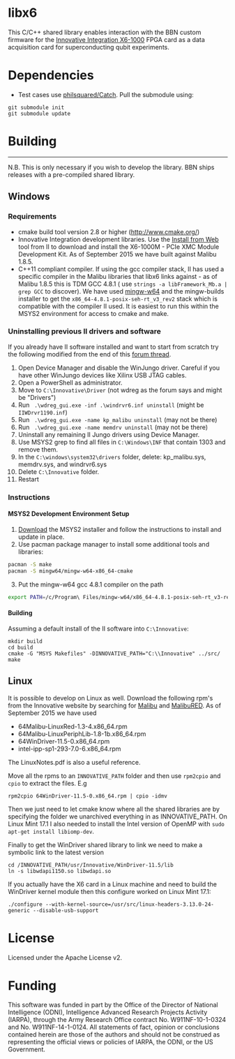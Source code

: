 # libx6

This C/C++ shared library enables interaction with the BBN custom firmware for the
[Innovative Integration
X6-1000](http://www.innovative-dsp.com/products.php?product=X6-1000M) FPGA card
as a data acquisition card for superconducting qubit experiments.

# Dependencies
* Test cases use [philsquared/Catch](https://github.com/philsquared/Catch). Pull the submodule using:
```
git submodule init
git submodule update
```

# Building
----------------------

N.B. This is only necessary if you wish to develop the library. BBN ships
releases with a pre-compiled shared library.

## Windows

### Requirements

* cmake build tool version 2.8 or higher (http://www.cmake.org/)
* Innovative Integration development libraries. Use the [Install from
Web](http://www.innovative-dsp.com/support/installfromwebAutomatic.htm) tool
from II to download and install the X6-1000M - PCIe XMC Module Development Kit.
As of September 2015 we have built against Malibu 1.8.5.
* C++11 compliant compiler.  If using the gcc compiler stack, II has used a
specific compiler in the Malibu libraries that libx6 links against - as of
Malibu 1.8.5 this is TDM GCC 4.8.1 ( use `strings -a libFramework_Mb.a | grep
GCC` to discover). We have used [mingw-w64](http://mingw-w64.org/) and the
mingw-builds installer to get the ``x86_64-4.8.1-posix-seh-rt_v3_rev2`` stack
which is compatible with the compiler II used.  It is easiest to run this
within the MSYS2 environment for access to cmake and make.

### Uninstalling previous II drivers and software

If you already have II software installed and want to start from scratch try the
following modified from the end of this [forum
thread](http://www.innovative-dsp.com/forum/viewtopic.php?t=2032).

1. Open Device Manager and disable the WinJungo driver. Careful if you have
other WinJungo devices like Xilinx USB JTAG cables.
2. Open a PowerShell as administrator.
3. Move to  `C:\Innovative\Driver` (not wdreg as the forum says and might be "Drivers")
4. Run ` .\wdreg_gui.exe -inf .\windrvr6.inf uninstall` (might be `IIWDrvr1190.inf`)
5. Run ` .\wdreg_gui.exe -name kp_malibu uninstall` (may not be there)
6. Run ` .\wdreg_gui.exe -name memdrv uninstall` (may not be there)
7. Uninstall any remaining II Jungo drivers using Device Manager.
8. Use MSYS2 grep to find all files in `C:\Windows\INF` that contain 1303 and remove them.
9. In the `C:\windows\system32\drivers` folder, delete: kp_malibu.sys, memdrv.sys, and windrvr6.sys
10. Delete `C:\Innovative` folder.
11. Restart

### Instructions

#### MSYS2 Development Environment Setup

1. [Download](http://msys2.github.io/) the MSYS2 installer and follow the instructions to install and update in place.
2. Use pacman package manager to install some additional tools and libraries:

  ```bash
  pacman -S make
  pacman -S mingw64/mingw-w64-x86_64-cmake
  ```
3. Put the mingw-w64 gcc 4.8.1 compiler on the path

  ```bash
  export PATH=/c/Program\ Files/mingw-w64/x86_64-4.8.1-posix-seh-rt_v3-rev2/mingw64/bin:$PATH
  ```

#### Building
Assuming a default install of the II software into ``C:\Innovative``:
```shell
mkdir build
cd build
cmake -G "MSYS Makefiles" -DINNOVATIVE_PATH="C:\\Innovative" ../src/
make
```

## Linux

It is possible to develop on Linux as well.  Download the following rpm's from
the Innovative website by searching for
[Malibu](http://www.innovative-dsp.com/cgi-bin/dlLinux64.cgi?product=64Malibu)
and
[MalibuRED](http://www.innovative-dsp.com/cgi-bin/dlLinux64.cgi?product=64MalibuRed).
As of September 2015 we have used

* 64Malibu-LinuxRed-1.3-4.x86_64.rpm
* 64Malibu-LinuxPeriphLib-1.8-1b.x86_64.rpm
* 64WinDriver-11.5-0.x86_64.rpm
* intel-ipp-sp1-293-7.0-6.x86_64.rpm

The LinuxNotes.pdf is also a useful reference.

Move all the rpms to an ``INNOVATIVE_PATH`` folder and then use ``rpm2cpio`` and
``cpio`` to extract the files. E.g

```shell
rpm2cpio 64WinDriver-11.5-0.x86_64.rpm | cpio -idmv
```

Then we just need to let cmake know where all the shared libraries are by
specifying the folder we unarchived everything in as INNOVATIVE_PATH.  On Linux
Mint 17.1 I also needed to install the Intel version of OpenMP with ``sudo
apt-get install libiomp-dev``.

Finally to get the WinDriver shared library to link we need to make a symbolic
link to the latest version

```shell
cd /INNOVATIVE_PATH/usr/Innovative/WinDriver-11.5/lib
ln -s libwdapi1150.so libwdapi.so
```

If you actually have the X6 card in a Linux machine and need to build the
WinDriver kernel module then this configure worked on Linux Mint 17.1:

```shell
./configure --with-kernel-source=/usr/src/linux-headers-3.13.0-24-generic --disable-usb-support
```


# License

Licensed under the Apache License v2.

# Funding

This software was funded in part by the Office of the Director of National
Intelligence (ODNI), Intelligence Advanced Research Projects Activity (IARPA),
through the Army Research Office contract No. W911NF-10-1-0324 and No.
W911NF-14-1-0124. All statements of fact, opinion or conclusions contained
herein are those of the authors and should not be construed as representing the
official views or policies of IARPA, the ODNI, or the US Government.
